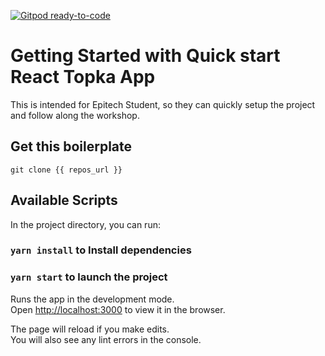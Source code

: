 [![Gitpod ready-to-code](https://img.shields.io/badge/Gitpod-ready--to--code-blue?logo=gitpod)](https://gitpod.io/#https://github.com/Kassiwin/react-topka-prototype)

# Getting Started with Quick start React Topka App
This is intended for Epitech Student, so they can quickly setup the project and follow along the workshop.

## Get this boilerplate
`git clone {{ repos_url }}`

## Available Scripts
In the project directory, you can run:

### `yarn install` to Install dependencies

### `yarn start` to launch the project  

Runs the app in the development mode.\
Open [http://localhost:3000](http://localhost:3000) to view it in the browser.

The page will reload if you make edits.\
You will also see any lint errors in the console.
